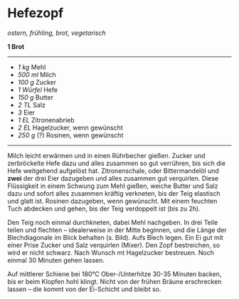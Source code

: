 # Hefezopf

*ostern, frühling, brot, vegetarisch*

**1 Brot**

---

- *1 kg* Mehl
- *500 ml* Milch
- *100 g* Zucker
- *1 Würfel* Hefe
- *150 g* Butter
- *2 TL* Salz
- *3* Eier
- *1 EL* Zitronenabrieb
- *2 EL* Hagelzucker, wenn gewünscht
- *250 g* (?) Rosinen, wenn gewünscht

---

Milch leicht erwärmen und in einen Rührbecher gießen. Zucker und zerbröckelte Hefe dazu und alles zusammen so gut
verrühren, bis sich die Hefe weitgehend aufgelöst hat. Zitronenschale, oder Bittermandelöl und **zwei** der drei Eier
dazugeben und alles zusammen gut verquirlen.  Diese Flüssigkeit in einem Schwung zum Mehl gießen, weiche Butter und Salz
dazu und sofort alles zusammen kräftig verkneten, bis der Teig elastisch und glatt ist. Rosinen dazugeben, wenn
gewünscht. Mit einem feuchten Tuch abdecken und gehen, bis der Teig verdoppelt ist (bis zu 2h).

Den Teig noch einmal durchkneten, dabei Mehl nachgeben. In drei Teile teilen und flechten – idealerweise in der Mitte
beginnen, und die Länge der Blechdiagonale im Blick behalten (s. Bild). Aufs Blech legen. Ein Ei gut mit einer Prise
Zucker und Salz verquirlen (Mixer). Den Zopf bestreichen, so wird er nicht schwarz. Nach Wunsch mt Hagelzucker
bestreuen. Noch einmal 30 Minuten gehen lassen.

Auf mittlerer Schiene bei 180°C Ober-/Unterhitze 30-35 Minuten backen, bis er beim Klopfen hohl klingt. Nicht von der
frühen Bräune erschrecken lassen – die kommt von der Ei-Schicht und bleibt so.
